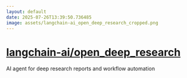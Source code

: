 ```yaml
---
layout: default
date: 2025-07-26T13:39:50.736485
image: assets/langchain-ai_open_deep_research_cropped.png
---
```


# [langchain-ai/open_deep_research](https://github.com/langchain-ai/open_deep_research)

AI agent for deep research reports and workflow automation
